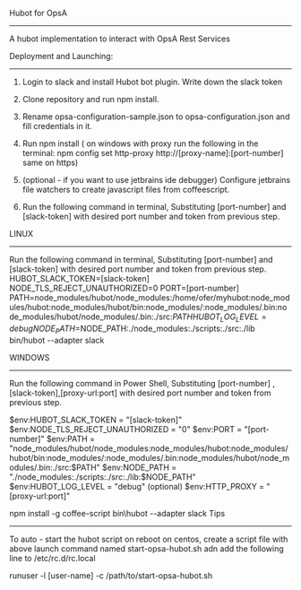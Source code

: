 Hubot for OpsA
***************

A hubot implementation to interact with OpsA Rest Services

Deployment and Launching:
**********************
1. Login to slack and install Hubot bot plugin. Write down the slack token
2. Clone repository and run npm install.
3. Rename opsa-configuration-sample.json to opsa-configuration.json and fill credentials in it.
4. Run npm install
( on windows with proxy run the following in the terminal: npm config set http-proxy http://[proxy-name]:[port-number]
    same on https)

5. (optional - if you want to use jetbrains ide debugger) Configure jetbrains file watchers to create javascript files from coffeescript.
3. Run the following command in terminal, Substituting [port-number] and [slack-token] with desired port number and token from previous step.

LINUX
******
Run the following command in terminal, Substituting [port-number] and [slack-token] with desired port number and token from previous step.
HUBOT_SLACK_TOKEN=[slack-token] NODE_TLS_REJECT_UNAUTHORIZED=0 PORT=[port-number]  PATH=node_modules/hubot/node_modules:/home/ofer/myhubot:node_modules/hubot:node_modules/hubot/bin:node_modules/:node_modules/.bin:node_modules/hubot/node_modules/.bin:./src:$PATH HUBOT_LOG_LEVEL=debug NODE_PATH=$NODE_PATH:./node_modules:./scripts:./src:./lib bin/hubot --adapter slack

WINDOWS
*******
Run the following command in Power Shell, Substituting [port-number] , [slack-token],[proxy-url:port] with desired port number and token from previous step.

$env:HUBOT_SLACK_TOKEN = "[slack-token]"
$env:NODE_TLS_REJECT_UNAUTHORIZED = "0"
$env:PORT = "[port-number]"
$env:PATH = "node_modules/hubot/node_modules:node_modules/hubot:node_modules/hubot/bin:node_modules/:node_modules/.bin:node_modules/hubot/node_modules/.bin:./src:$PATH"
$env:NODE_PATH = "./node_modules:./scripts:./src:./lib:$NODE_PATH"
$env:HUBOT_LOG_LEVEL = "debug" (optional)
$env:HTTP_PROXY = "[proxy-url:port]"

npm install -g coffee-script
bin\hubot --adapter slack
Tips
*****


To auto - start the hubot script on reboot on centos, create a script file with above launch command named  start-opsa-hubot.sh adn add the following line to  /etc/rc.d/rc.local
 
runuser -l  [user-name] -c /path/to/start-opsa-hubot.sh
